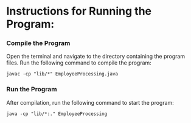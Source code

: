# Instructions for Running the Program:

### Compile the Program
Open the terminal and navigate to the directory containing the program files. Run the following command to compile the program:

`javac -cp "lib/*" EmployeeProcessing.java`


### Run the Program
After compilation, run the following command to start the program:

`java -cp "lib/*:." EmployeeProcessing`
